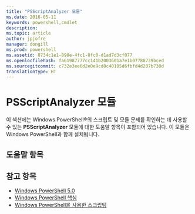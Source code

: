 ```yaml
---
title: "PSScriptAnalyzer 모듈"
ms.date: 2016-05-11
keywords: powershell,cmdlet
description: 
ms.topic: article
author: jpjofre
manager: dongill
ms.prod: powershell
ms.assetid: 8734c1e1-898e-4fc1-8fc0-d1ad7d3cf077
ms.openlocfilehash: fa61987777cc141b2003601a7e1b07788739bced
ms.sourcegitcommit: c732e3ee6d2e0e9cd8c40105d6fbfd4d207b730d
translationtype: HT
---
```

# <a name="psscriptanalyzer-module"></a>PSScriptAnalyzer 모듈
이 섹션에는 Windows PowerShell®의 스크립트 및 모듈 문제를 확인하는 데 사용할 수 있는 **PSScriptAnalyzer** 모듈에 대한 도움말 항목이 포함되어 있습니다. 이 모듈은 Windows PowerShell과 함께 설치됩니다.

## <a name="help-topics"></a>도움말 항목

## <a name="see-also"></a>참고 항목
- [Windows PowerShell 5.0](Windows-PowerShell-5.0.md)
- [Windows PowerShell 핵심](https://technet.microsoft.com/en-us/library/4b75f1e4-f327-48f3-92ab-bf5435094d41)
- [Windows PowerShell을 사용한 스크립팅](../../getting-started/fundamental/Scripting-with-Windows-PowerShell.md)


